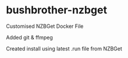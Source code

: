# bushbrother-nzbget
Customised NZBGet Docker File

Added git & ffmpeg

Created install using latest .run file from NZBGet
